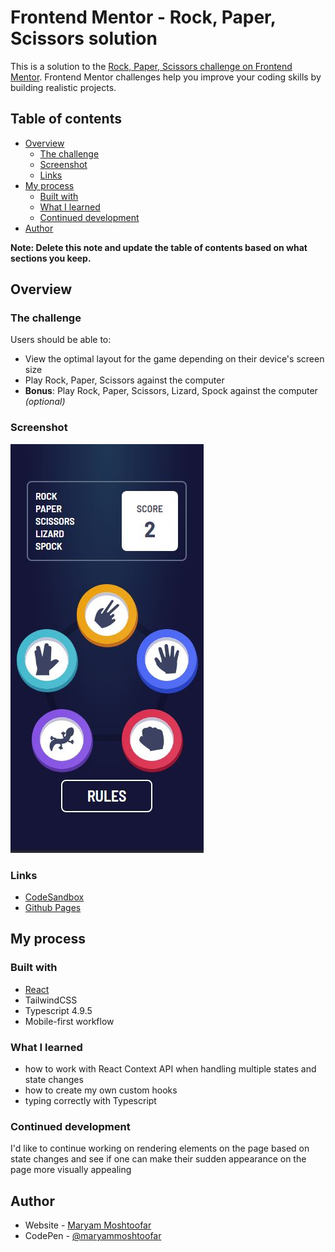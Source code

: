 # Frontend Mentor - Rock, Paper, Scissors solution

This is a solution to the [Rock, Paper, Scissors challenge on Frontend Mentor](https://www.frontendmentor.io/challenges/rock-paper-scissors-game-pTgwgvgH). Frontend Mentor challenges help you improve your coding skills by building realistic projects.

## Table of contents

- [Overview](#overview)
  - [The challenge](#the-challenge)
  - [Screenshot](#screenshot)
  - [Links](#links)
- [My process](#my-process)
  - [Built with](#built-with)
  - [What I learned](#what-i-learned)
  - [Continued development](#continued-development)
- [Author](#author)

**Note: Delete this note and update the table of contents based on what sections you keep.**

## Overview

### The challenge

Users should be able to:

- View the optimal layout for the game depending on their device's screen size
- Play Rock, Paper, Scissors against the computer
- **Bonus**: Play Rock, Paper, Scissors, Lizard, Spock against the computer _(optional)_

### Screenshot

![](./screenshot.jpg)

### Links

- [CodeSandbox](https://codesandbox.io/p/github/maryammoshtoofar/rock-paper-scissors-game/main)
- [Github Pages](https://maryammoshtoofar.github.io/rock-paper-scissors-game)

## My process

### Built with

- [React](https://reactjs.org/)
- TailwindCSS
- Typescript 4.9.5
- Mobile-first workflow

### What I learned

- how to work with React Context API when handling multiple states and state changes
- how to create my own custom hooks
- typing correctly with Typescript

### Continued development

I'd like to continue working on rendering elements on the page based on state changes and see if one can make their sudden appearance on the page more visually appealing

## Author

- Website - [Maryam Moshtoofar](https://maryammoshtoofar.github.io/)
- CodePen - [@maryammoshtoofar](https://codepen.io/maryammoshtoofar)

